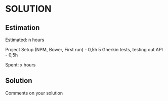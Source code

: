 SOLUTION
========

Estimation
----------
Estimated: n hours

Project Setup (NPM, Bower, First run) - 0,5h
5 Gherkin tests, testing out API - 0,5h

Spent: x hours


Solution
--------
Comments on your solution